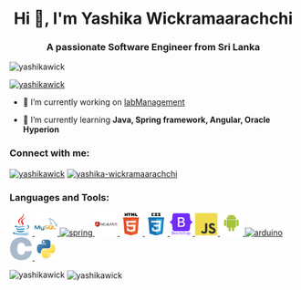 <h1 align="center">Hi 👋, I'm Yashika Wickramaarachchi</h1>
<h3 align="center">A passionate Software Engineer from Sri Lanka</h3>

<p align="left"> <img src="https://komarev.com/ghpvc/?username=yashikawick&label=Profile%20views&color=0e75b6&style=flat" alt="yashikawick" /> </p>

<p align="left"> <a href="https://github.com/ryo-ma/github-profile-trophy"><img src="https://github-profile-trophy.vercel.app/?username=yashikawick" alt="yashikawick" /></a> </p>

- 🔭 I’m currently working on [labManagement](https://github.com/YashikaWick/labManagement)

- 🌱 I’m currently learning **Java, Spring framework, Angular, Oracle Hyperion**

<h3 align="left">Connect with me:</h3>
<p align="left">
<a href="https://twitter.com/yashikawick" target="blank"><img align="center" src="https://cdn.jsdelivr.net/npm/simple-icons@3.0.1/icons/twitter.svg" alt="yashikawick" height="30" width="40" /></a>
<a href="https://linkedin.com/in/yashika-wickramaarachchi" target="blank"><img align="center" src="https://cdn.jsdelivr.net/npm/simple-icons@3.0.1/icons/linkedin.svg" alt="yashika-wickramaarachchi" height="30" width="40" /></a>
</p>

<h3 align="left">Languages and Tools:</h3>
<p align="left"> 
  <a href="https://www.java.com" target="_blank"> <img src="https://raw.githubusercontent.com/devicons/devicon/master/icons/java/java-original.svg" alt="java" width="40" height="40"/> </a> 
  <a href="https://www.mysql.com/" target="_blank"> <img src="https://raw.githubusercontent.com/devicons/devicon/master/icons/mysql/mysql-original-wordmark.svg" alt="mysql" width="40" height="40"/> </a> 
  <a href="https://spring.io/" target="_blank"> <img src="https://www.vectorlogo.zone/logos/springio/springio-icon.svg" alt="spring" width="40" height="40"/> </a> 
  <a href="https://angular.io" target="_blank"> <img src="https://raw.githubusercontent.com/devicons/devicon/master/icons/angularjs/angularjs-original-wordmark.svg" alt="angularjs" width="40" height="40"/> </a>
  <a href="https://www.w3.org/html/" target="_blank"> <img src="https://raw.githubusercontent.com/devicons/devicon/master/icons/html5/html5-original-wordmark.svg" alt="html5" width="40" height="40"/> </a> 
  <a href="https://www.w3schools.com/css/" target="_blank"> <img src="https://raw.githubusercontent.com/devicons/devicon/master/icons/css3/css3-original-wordmark.svg" alt="css3" width="40" height="40"/> </a> 
  <a href="https://getbootstrap.com" target="_blank"> <img src="https://raw.githubusercontent.com/devicons/devicon/master/icons/bootstrap/bootstrap-plain-wordmark.svg" alt="bootstrap" width="40" height="40"/> </a> 
  <a href="https://developer.mozilla.org/en-US/docs/Web/JavaScript" target="_blank"> <img src="https://raw.githubusercontent.com/devicons/devicon/master/icons/javascript/javascript-original.svg" alt="javascript" width="40" height="40"/> </a> 
  <a href="https://developer.android.com" target="_blank"> <img src="https://raw.githubusercontent.com/devicons/devicon/master/icons/android/android-original-wordmark.svg" alt="android" width="40" height="40"/> </a>
  <a href="https://www.arduino.cc/" target="_blank"> <img src="https://cdn.worldvectorlogo.com/logos/arduino-1.svg" alt="arduino" width="40" height="40"/> </a> 
  <a href="https://www.cprogramming.com/" target="_blank"> <img src="https://raw.githubusercontent.com/devicons/devicon/master/icons/c/c-original.svg" alt="c" width="40" height="40"/> </a> 
  <a href="https://www.python.org" target="_blank"> <img src="https://raw.githubusercontent.com/devicons/devicon/master/icons/python/python-original.svg" alt="python" width="40" height="40"/> </a> 
</p>

<p><img align="left" src="https://github-readme-stats.vercel.app/api/top-langs?username=yashikawick&show_icons=true&locale=en&layout=compact" alt="yashikawick" /></p>

<p>&nbsp;<img align="center" src="https://github-readme-stats.vercel.app/api?username=yashikawick&show_icons=true&locale=en" alt="yashikawick" /></p>


